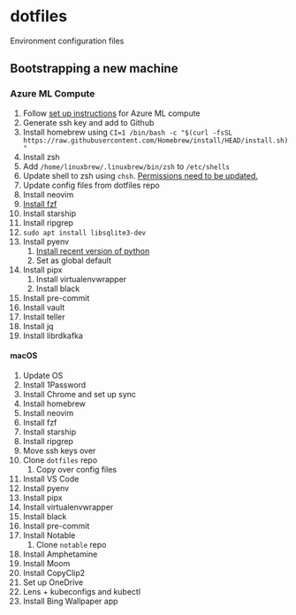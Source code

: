 # dotfiles
Environment configuration files

## Bootstrapping a new machine

### Azure ML Compute

1. Follow [set up instructions](https://wiki.chrazure.cloud/general/AzureML/azureml-getting-started/) for Azure ML compute
1. Generate ssh key and add to Github
1. Install homebrew using `CI=1 /bin/bash -c "$(curl -fsSL https://raw.githubusercontent.com/Homebrew/install/HEAD/install.sh)"`
1. Install zsh
1. Add `/home/linuxbrew/.linuxbrew/bin/zsh` to `/etc/shells`
1. Update shell to zsh using `chsh`. [Permissions need to be updated.](https://askubuntu.com/questions/812420/chsh-always-asking-a-password-and-get-pam-authentication-failure)
1. Update config files from dotfiles repo
1. Install neovim
1. [Install fzf](https://github.com/junegunn/fzf#using-homebrew)
1. Install starship
1. Install ripgrep
1. `sudo apt install libsqlite3-dev`
1. Install pyenv
    1. [Install recent version of python](https://realpython.com/intro-to-pyenv/)
    1. Set as global default 
1. Install pipx
    1. Install virtualenvwrapper
    1. Install black
1. Install pre-commit
1. Install vault
1. Install teller
1. Install jq
1. Install librdkafka

#### macOS

1. Update OS
1. Install 1Password
1. Install Chrome and set up sync
1. Install homebrew
1. Install neovim
1. Install fzf
1. Install starship
1. Install ripgrep
1. Move ssh keys over
1. Clone `dotfiles` repo
    1. Copy over config files
1. Install VS Code
1. Install pyenv
1. Install pipx
1. Install virtualenvwrapper
1. Install black
1. Install pre-commit
1. Install Notable
    1. Clone `notable` repo
1. Install Amphetamine
1. Install Moom
1. Install CopyClip2
1. Set up OneDrive
1. Lens + kubeconfigs and kubectl
1. Install Bing Wallpaper app

